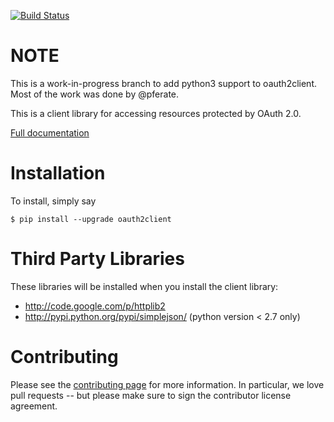 [![Build Status](https://travis-ci.org/google/oauth2client.svg?branch=master)](https://travis-ci.org/google/oauth2client)

NOTE
====

This is a work-in-progress branch to add python3 support to oauth2client. Most
of the work was done by @pferate.

This is a client library for accessing resources protected by OAuth 2.0.

[Full documentation](http://google.github.io/oauth2client/)

Installation
============

To install, simply say

    $ pip install --upgrade oauth2client


Third Party Libraries
=====================

These libraries will be installed when you install the client library:

* http://code.google.com/p/httplib2
* http://pypi.python.org/pypi/simplejson/ (python version < 2.7 only)

Contributing
============

Please see the
[contributing page](http://google.github.io/oauth2client/contributing.html)
for more information. In particular, we love pull requests -- but please make
sure to sign the contributor license agreement.
